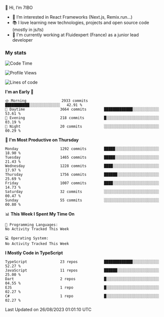 👋 Hi, I’m 7IBO

- 👀 I’m interested in React Frameworks (Next.js, Remix.run...)
- 📚 I love learning new technologies, projects and open source code (mostly in js/ts)
- 💼 I'm currently working at Fluidexpert (France) as a junior lead developer

### My stats
<!--START_SECTION:waka-->
![Code Time](http://img.shields.io/badge/Code%20Time-140%20hrs%2041%20mins-blue)

![Profile Views](http://img.shields.io/badge/Profile%20Views-0-blue)

![Lines of code](https://img.shields.io/badge/From%20Hello%20World%20I%27ve%20Written-8.1%20million%20lines%20of%20code-blue)

**I'm an Early 🐤** 

```text
🌞 Morning                2933 commits        ███████████░░░░░░░░░░░░░░   42.91 % 
🌆 Daytime                3664 commits        █████████████░░░░░░░░░░░░   53.61 % 
🌃 Evening                218 commits         █░░░░░░░░░░░░░░░░░░░░░░░░   03.19 % 
🌙 Night                  20 commits          ░░░░░░░░░░░░░░░░░░░░░░░░░   00.29 % 
```
📅 **I'm Most Productive on Thursday** 

```text
Monday                   1292 commits        █████░░░░░░░░░░░░░░░░░░░░   18.90 % 
Tuesday                  1465 commits        █████░░░░░░░░░░░░░░░░░░░░   21.43 % 
Wednesday                1228 commits        ████░░░░░░░░░░░░░░░░░░░░░   17.97 % 
Thursday                 1756 commits        ██████░░░░░░░░░░░░░░░░░░░   25.69 % 
Friday                   1007 commits        ████░░░░░░░░░░░░░░░░░░░░░   14.73 % 
Saturday                 32 commits          ░░░░░░░░░░░░░░░░░░░░░░░░░   00.47 % 
Sunday                   55 commits          ░░░░░░░░░░░░░░░░░░░░░░░░░   00.80 % 
```


📊 **This Week I Spent My Time On** 

```text
💬 Programming Languages: 
No Activity Tracked This Week

💻 Operating System: 
No Activity Tracked This Week
```

**I Mostly Code in TypeScript** 

```text
TypeScript               23 repos            █████████████░░░░░░░░░░░░   52.27 % 
JavaScript               11 repos            ██████░░░░░░░░░░░░░░░░░░░   25.00 % 
Dart                     2 repos             █░░░░░░░░░░░░░░░░░░░░░░░░   04.55 % 
EJS                      1 repo              █░░░░░░░░░░░░░░░░░░░░░░░░   02.27 % 
C#                       1 repo              █░░░░░░░░░░░░░░░░░░░░░░░░   02.27 % 
```




 Last Updated on 26/08/2023 01:01:10 UTC
<!--END_SECTION:waka-->
